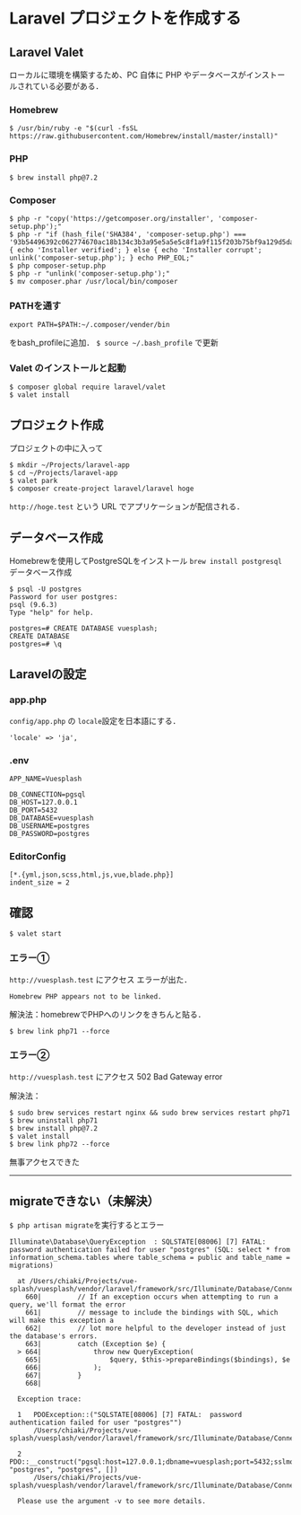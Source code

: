 # Laravel プロジェクトを作成する

## Laravel Valet
ローカルに環境を構築するため、PC 自体に PHP やデータベースがインストールされている必要がある．
### Homebrew
```$ /usr/bin/ruby -e "$(curl -fsSL https://raw.githubusercontent.com/Homebrew/install/master/install)"```

### PHP
```$ brew install php@7.2```

### Composer
```
$ php -r "copy('https://getcomposer.org/installer', 'composer-setup.php');"
$ php -r "if (hash_file('SHA384', 'composer-setup.php') === '93b54496392c062774670ac18b134c3b3a95e5a5e5c8f1a9f115f203b75bf9a129d5daa8ba6a13e2cc8a1da0806388a8') { echo 'Installer verified'; } else { echo 'Installer corrupt'; unlink('composer-setup.php'); } echo PHP_EOL;"
$ php composer-setup.php
$ php -r "unlink('composer-setup.php');"
$ mv composer.phar /usr/local/bin/composer
```

### PATHを通す
```
export PATH=$PATH:~/.composer/vender/bin
```
をbash_profileに追加．
```$ source ~/.bash_profile```
で更新

### Valet のインストールと起動
```
$ composer global require laravel/valet
$ valet install
```

## プロジェクト作成
プロジェクトの中に入って
```
$ mkdir ~/Projects/laravel-app
$ cd ~/Projects/laravel-app
$ valet park
$ composer create-project laravel/laravel hoge
```
```http://hoge.test``` という URL でアプリケーションが配信される．

## データベース作成
Homebrewを使用してPostgreSQLをインストール
```brew install postgresql```
データベース作成
```
$ psql -U postgres
Password for user postgres: 
psql (9.6.3)
Type "help" for help.

postgres=# CREATE DATABASE vuesplash;
CREATE DATABASE
postgres=# \q
```

## Laravelの設定
### app.php
```config/app.php``` の ```locale```設定を日本語にする．
```
'locale' => 'ja',
```

### .env
```
APP_NAME=Vuesplash

DB_CONNECTION=pgsql
DB_HOST=127.0.0.1
DB_PORT=5432
DB_DATABASE=vuesplash
DB_USERNAME=postgres
DB_PASSWORD=postgres
```

### EditorConfig
```
[*.{yml,json,scss,html,js,vue,blade.php}]
indent_size = 2
```

## 確認
```$ valet start```

### エラー①
```http://vuesplash.test``` にアクセス
エラーが出た．
```
Homebrew PHP appears not to be linked.
```
解決法：homebrewでPHPへのリンクをきちんと貼る．
```
$ brew link php71 --force
```

### エラー②
```http://vuesplash.test``` にアクセス
502 Bad Gateway error

解決法：
```
$ sudo brew services restart nginx && sudo brew services restart php71
$ brew uninstall php71
$ brew install php@7.2
$ valet install
$ brew link php72 --force
```
無事アクセスできた

---

## migrateできない（未解決）
```$ php artisan migrate```を実行するとエラー

```
Illuminate\Database\QueryException  : SQLSTATE[08006] [7] FATAL:  password authentication failed for user "postgres" (SQL: select * from information_schema.tables where table_schema = public and table_name = migrations)

  at /Users/chiaki/Projects/vue-splash/vuesplash/vendor/laravel/framework/src/Illuminate/Database/Connection.php:664
    660|         // If an exception occurs when attempting to run a query, we'll format the error
    661|         // message to include the bindings with SQL, which will make this exception a
    662|         // lot more helpful to the developer instead of just the database's errors.
    663|         catch (Exception $e) {
  > 664|             throw new QueryException(
    665|                 $query, $this->prepareBindings($bindings), $e
    666|             );
    667|         }
    668|

  Exception trace:

  1   PDOException::("SQLSTATE[08006] [7] FATAL:  password authentication failed for user "postgres"")
      /Users/chiaki/Projects/vue-splash/vuesplash/vendor/laravel/framework/src/Illuminate/Database/Connectors/Connector.php:70

  2   PDO::__construct("pgsql:host=127.0.0.1;dbname=vuesplash;port=5432;sslmode=prefer", "postgres", "postgres", [])
      /Users/chiaki/Projects/vue-splash/vuesplash/vendor/laravel/framework/src/Illuminate/Database/Connectors/Connector.php:70

  Please use the argument -v to see more details.
  ```
